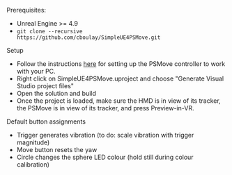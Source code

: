 Prerequisites:

* Unreal Engine >= 4.9
* `git clone --recursive https://github.com/cboulay/SimpleUE4PSMove.git`

Setup

* Follow the instructions [here](https://github.com/cboulay/psmove-ue4/wiki) for setting up the PSMove controller to work with your PC.
* Right click on SimpleUE4PSMove.uproject and choose "Generate Visual Studio project files"
* Open the solution and build
* Once the project is loaded, make sure the HMD is in view of its tracker, the PSMove is in view of its tracker, and press Preview-in-VR.

Default button assignments

* Trigger generates vibration (to do: scale vibration with trigger magnitude)
* Move button resets the yaw
* Circle changes the sphere LED colour (hold still during colour calibration)